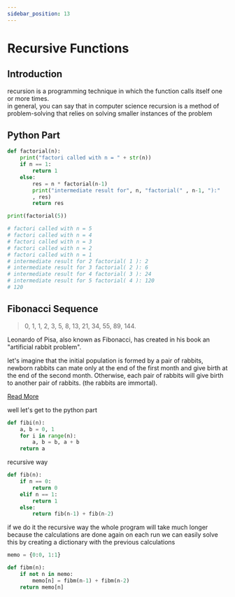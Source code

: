 ```yaml
---
sidebar_position: 13
---
```



# Recursive Functions

## Introduction

recursion is a programming technique in which the function calls itself one or more times.  
in general, you can say that in computer science recursion is a method of problem-solving that relies on solving smaller instances of the problem

## Python Part

```py
def factorial(n):
    print("factori called with n = " + str(n))
    if n == 1:
        return 1
    else:
        res = n * factorial(n-1)
        print("intermediate result for", n, "factorial(" , n-1, "):"
        , res)
        return res

print(factorial(5))

# factori called with n = 5
# factori called with n = 4
# factori called with n = 3
# factori called with n = 2
# factori called with n = 1
# intermediate result for 2 factorial( 1 ): 2
# intermediate result for 3 factorial( 2 ): 6
# intermediate result for 4 factorial( 3 ): 24
# intermediate result for 5 factorial( 4 ): 120
# 120
```

## Fibonacci Sequence

> 0, 1, 1, 2, 3, 5, 8, 13, 21, 34, 55, 89, 144.

Leonardo of Pisa, also known as Fibonacci, has created in his book an "artificial rabbit problem".

let's imagine that the initial population is formed by a pair of rabbits, newborn rabbits can mate only at the end of the first month and give birth at the end of the second month. Otherwise, each pair of rabbits will give birth to another pair of rabbits.
(the rabbits are immortal).

[Read More](https://en.wikipedia.org/wiki/Fibonacci_sequence)

well let's get to the python part

```py
def fibi(n):
    a, b = 0, 1
    for i in range(n):
        a, b = b, a + b
    return a
```

recursive way

```py
def fib(n):
    if n == 0:
        return 0
    elif n == 1:
        return 1
    else:
        return fib(n-1) + fib(n-2)
```

if we do it the recursive way the whole program will take much longer because the calculations are done again on each run we can easily solve this by creating a dictionary with the previous calculations

```py
memo = {0:0, 1:1}

def fibm(n):
    if not n in memo:
        memo[n] = fibm(n-1) + fibm(n-2)
    return memo[n]
```
